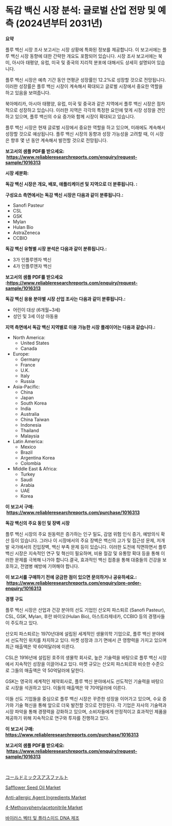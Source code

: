 <p><h1>독감 백신 시장 분석: 글로벌 산업 전망 및 예측 (2024년부터 2031년)</h1></p><p><strong>요약</strong></p>
<p><p>플루 백신 시장 조사 보고서는 시장 상황에 특화된 정보를 제공합니다. 이 보고서에는 플루 백신 시장 동향에 대한 간략한 개요도 포함되어 있습니다. 시장 조사 보고서에는 북미, 아시아 태평양, 유럽, 미국 및 중국의 지리적 분포에 대해서도 상세히 설명되어 있습니다. </p><p>플루 백신 시장은 예측 기간 동안 연평균 성장률인 12.2%로 성장할 것으로 전망됩니다. 이러한 성장률은 플루 백신 시장이 계속해서 확대되고 글로벌 시장에서 중요한 역할을 하고 있음을 보여줍니다. </p><p>북아메리카, 아시아 태평양, 유럽, 미국 및 중국과 같은 지역에서 플루 백신 시장은 점차적으로 성장하고 있습니다. 이러한 지역은 각각의 특정한 요인에 맞게 시장 성장을 견인하고 있으며, 플루 백신의 수요 증가와 함께 시장이 확대되고 있습니다. </p><p>플루 백신 시장은 현재 글로벌 시장에서 중요한 역할을 하고 있으며, 미래에도 계속해서 성장할 것으로 예상됩니다. 플루 백신 시장의 동향과 성장 가능성을 고려할 때, 이 시장은 향후 몇 년 동안 계속해서 발전할 것으로 전망됩니다.</p></p>
<p><strong>보고서의 샘플 PDF를 받으세요: &nbsp;<a href="https://www.reliableresearchreports.com/enquiry/request-sample/1016313">https://www.reliableresearchreports.com/enquiry/request-sample/1016313</a></strong></p>
<p><strong>시장 세분화:</strong></p>
<p><strong> 독감 백신 시장은 개요, 배포, 애플리케이션 및 지역으로 더 분류됩니다. :</strong></p>
<p><strong>구성요소 측면에서는 독감 백신 시장은 다음과 같이 분류됩니다.:</strong></p>
<p><ul><li>Sanofi Pasteur</li><li>CSL</li><li>GSK</li><li>Mylan</li><li>Hulan Bio</li><li>AstraZeneca</li><li>CCBIO</li></ul></p>
<p><strong> 독감 백신 유형별 시장 분석은 다음과 같이 분류됩니다.:</strong></p>
<p><ul><li>3가 인플루엔자 백신</li><li>4가 인플루엔자 백신</li></ul></p>
<p><strong>보고서의 샘플 PDF를 받으세요 :<a href="https://www.reliableresearchreports.com/enquiry/request-sample/1016313">https://www.reliableresearchreports.com/enquiry/request-sample/1016313</a></strong></p>
<p><strong> 독감 백신 응용 분야별 시장 산업 조사는 다음과 같이 분류됩니다.:</strong></p>
<p><ul><li>어린이 대상 (6개월~3세)</li><li>성인 및 3세 이상 아동용</li></ul></p>
<p><strong>지역 측면에서 독감 백신 지역별로 이용 가능한 시장 플레이어는 다음과 같습니다.:</strong></p>
<p><ul>
    <li>
        North America:
        <ul>
            <li>United States</li>
            <li>Canada</li>
        </ul>
    </li>
    <li>
        Europe:
        <ul>
            <li>Germany</li>
            <li>France</li>
            <li>U.K.</li>
            <li>Italy</li>
            <li>Russia</li>
        </ul>
    </li>
    <li>
        Asia-Pacific:
        <ul>
            <li>China</li>
            <li>Japan</li>
            <li>South Korea</li>
            <li>India</li>
            <li>Australia</li>
            <li>China Taiwan</li>
            <li>Indonesia</li>
            <li>Thailand</li>
            <li>Malaysia</li>
        </ul>
    </li>
    <li>
        Latin America:
        <ul>
            <li>Mexico</li>
            <li>Brazil</li>
            <li>Argentina Korea</li>
            <li>Colombia</li>
        </ul>
    </li>
    <li>
        Middle East & Africa:
        <ul>
            <li>Turkey</li>
            <li>Saudi</li>
            <li>Arabia</li>
            <li>UAE</li>
            <li>Korea</li>
        </ul>
    </li>
    </ul></p>
<p><strong>이 보고서 구매: &nbsp;<a href="https://www.reliableresearchreports.com/purchase/1016313">https://www.reliableresearchreports.com/purchase/1016313</a></strong></p>
<p><strong>독감 백신의 주요 동인 및 장벽 시장</strong></p>
<p><p>플루 백신 시장의 주요 원동력은 증가하는 인구 밀도, 감염 위험 인식 증가, 예방의식 확산 등이 있습니다. 그러나 이 시장에서의 주요 장벽은 백신의 고가 및 접근성 문제, 저개발 국가에서의 진입장벽, 백신 부족 문제 등이 있습니다. 이러한 도전에 직면하면서 플루 백신 시장은 지속적인 연구 및 혁신이 필요하며, 비용 절감 및 유통망 확대 등을 통해 이러한 문제를 극복해 나가야 합니다.결국, 효과적인 백신 접종을 통해 대중들의 건강을 보호하고, 전염병 예방에 기여해야 합니다.</p></p>
<p><strong>이 보고서를 구매하기 전에 궁금한 점이 있으면 문의하거나 공유하세요.: &nbsp;<a href="https://www.reliableresearchreports.com/enquiry/pre-order-enquiry/1016313">https://www.reliableresearchreports.com/enquiry/pre-order-enquiry/1016313</a></strong></p>
<p><strong>경쟁 구도</strong></p>
<p><p>플루 백신 시장은 산업과 건강 분야의 선도 기업인 산오피 파스퇴르 (Sanofi Pasteur), CSL, GSK, Mylan, 후란 바이오(Hulan Bio), 아스트라제네카, CCBIO 등의 경쟁사들이 주도하고 있다. </p><p>산오피 파스퇴르는 1970년대에 설립된 세계적인 생물의학 기업으로, 플루 백신 분야에서 선도적인 위치를 차지하고 있다. 마켓 성장과 크기 면에서 큰 영향력을 가지고 있으며 최근 매출액은 약 60억달러에 이른다.</p><p>CSL은 1916년에 설립된 호주의 생물학 회사로, 높은 기술력을 바탕으로 플루 백신 시장에서 지속적인 성장을 이끌어내고 있다. 마켓 규모는 산오피 파스퇴르와 비슷한 수준으로 그들의 매출액은 약 50억달러에 달한다.</p><p>GSK는 영국의 세계적인 제약회사로, 플루 백신 분야에서도 선도적인 기술력을 바탕으로 시장을 석권하고 있다. 이들의 매출액은 약 70억달러에 이른다.</p><p>이들 선도 기업들을 중심으로 플루 백신 시장은 꾸준한 성장을 이어가고 있으며, 수요 증가와 기술 혁신을 통해 앞으로 더욱 발전할 것으로 전망된다. 각 기업은 자사의 기술력과 시장 파악을 통해 경쟁력을 강화하고 있으며, 소비자들에게 안정적이고 효과적인 제품을 제공하기 위해 지속적으로 연구와 투자를 진행하고 있다.</p></p>
<p><strong>이 보고서 구매: &nbsp; <a href="https://www.reliableresearchreports.com/purchase/1016313">https://www.reliableresearchreports.com/purchase/1016313</a></strong></p>
<p><strong>보고서의 샘플 PDF를 받으세요: &nbsp;<a href="https://www.reliableresearchreports.com/enquiry/request-sample/1016313">https://www.reliableresearchreports.com/enquiry/request-sample/1016313</a></strong><strong></strong></p>
<p>&nbsp;</p>
<p><p><a href="https://github.com/vhemk0794148/Market-Research-Report-List-1/blob/main/8168680378.md">コールドミックスアスファルト</a></p><p><a href="https://issuu.com/reportprime-2/docs/safflower-seed-oil-market-size-2030.pptx">Safflower Seed Oil Market</a></p><p><a href="https://issuu.com/reportprime-2/docs/anti-allergic-agent-ingredients-market-size-2030.p">Anti-allergic Agent Ingredients Market</a></p><p><a href="https://github.com/joannesouthgate/Market-Research-Report-List-2/blob/main/4-methoxyphenylacetonitrile-market.md">4-Methoxyphenylacetonitrile Market</a></p><p><a href="https://github.com/vss5505pa7z1p/Market-Research-Report-List-1/blob/main/345035210.md">바이러스 벡터 및 플라스미드 DNA 제조</a></p></p>